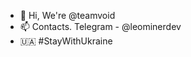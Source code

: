 - 👋 Hi, We're @teamvoid
- 📫 Contacts. Telegram - @leominerdev
- 🇺🇦 #StayWithUkraine
<!---
teamprisma/teamprisma is a ✨ special ✨ repository because its `README.md` (this file) appears on your GitHub profile.
You can click the Preview link to take a look at your changes.
--->
